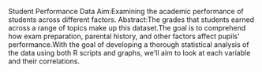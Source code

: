 Student Performance Data
Aim:Examining the academic performance of students across different factors.
Abstract:The grades that students earned across a range of topics make up this dataset.The goal is to comprehend how exam preparation, parental history, and other factors affect pupils' performance.With the goal of developing a thorough statistical analysis of the data using both R scripts and graphs, we'll aim to look at each variable and their correlations.

